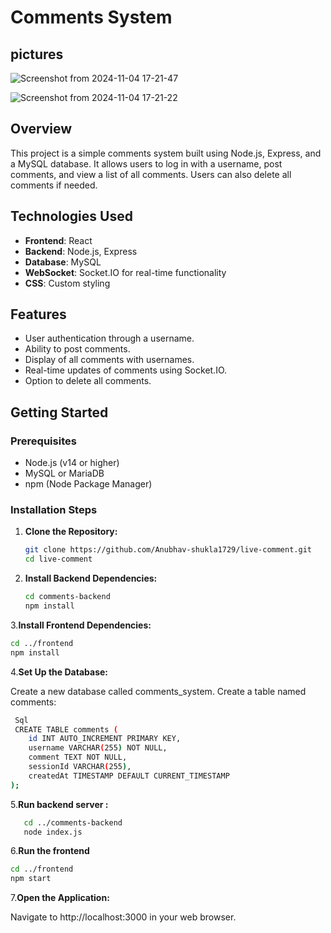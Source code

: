 # Comments System

## pictures

![Screenshot from 2024-11-04 17-21-47](https://github.com/user-attachments/assets/11918745-fe77-4066-9fd8-c8ff9f740ee8)


![Screenshot from 2024-11-04 17-21-22](https://github.com/user-attachments/assets/3e19be11-b1e3-4bbd-8630-0fa7db6d7215)




## Overview

This project is a simple comments system built using Node.js, Express, and a MySQL database. It allows users to log in with a username, post comments, and view a list of all comments. Users can also delete all comments if needed.

## Technologies Used

- **Frontend**: React
- **Backend**: Node.js, Express
- **Database**: MySQL
- **WebSocket**: Socket.IO for real-time functionality
- **CSS**: Custom styling

## Features

- User authentication through a username.
- Ability to post comments.
- Display of all comments with usernames.
- Real-time updates of comments using Socket.IO.
- Option to delete all comments.

## Getting Started

### Prerequisites

- Node.js (v14 or higher)
- MySQL or MariaDB
- npm (Node Package Manager)

### Installation Steps

1. **Clone the Repository:**
   ```bash
   git clone https://github.com/Anubhav-shukla1729/live-comment.git
   cd live-comment
   ```
2. **Install Backend Dependencies:**
   ```bash
   cd comments-backend
   npm install
   ```
3.**Install Frontend Dependencies:**
   ```bash
   cd ../frontend
   npm install
```
4.**Set Up the Database:**

Create a new database called comments_system.
Create a table named comments:
```bash
 Sql
 CREATE TABLE comments (
    id INT AUTO_INCREMENT PRIMARY KEY,
    username VARCHAR(255) NOT NULL,
    comment TEXT NOT NULL,
    sessionId VARCHAR(255),
    createdAt TIMESTAMP DEFAULT CURRENT_TIMESTAMP
);
```

5.**Run backend server :**
```bash
   cd ../comments-backend
   node index.js
```
6.**Run the frontend**
   ```bash
   cd ../frontend
   npm start
   ```
7.**Open the Application:**

Navigate to http://localhost:3000 in your web browser.



